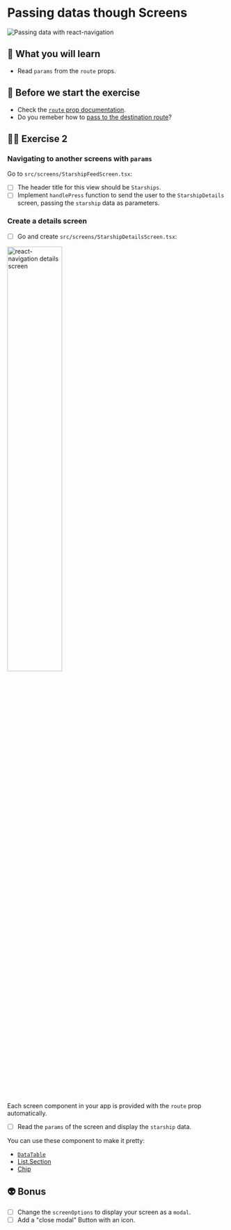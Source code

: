 # Passing datas though Screens

![Passing data with react-navigation](https://media.giphy.com/media/3o84svPyVceu6Oiudi/giphy.gif)

## 📡 What you will learn

- Read `params` from the `route` props.

## 👾 Before we start the exercise

- Check the [`route` prop documentation](https://reactnavigation.org/docs/route-prop).
- Do you remeber how to [pass to the destination route](https://reactnavigation.org/docs/navigation-prop#common-api-reference)?

## 👨‍🚀 Exercise 2

### Navigating to another screens with `params`

Go to `src/screens/StarshipFeedScreen.tsx`:

- [ ] The header title for this view should be `Starships`.
- [ ] Implement `handlePress` function to send the user to the `StarshipDetails` screen, passing the `starship` data as parameters.

### Create a details screen

- [ ] Go and create `src/screens/StarshipDetailsScreen.tsx`:

<img src="https://raw.githubusercontent.com/flexbox/react-native-workshop/main/challenges/react-navigation/details-screen.png" alt="react-navigation details screen" width="50%" height="50%" />

Each screen component in your app is provided with the `route` prop automatically.

- [ ] Read the `params` of the screen and display the `starship` data.

You can use these component to make it pretty:

- [`DataTable`](https://callstack.github.io/react-native-paper/docs/components/DataTable/)
- [List.Section](https://callstack.github.io/react-native-paper/docs/components/List/ListSection)
- [Chip](https://callstack.github.io/react-native-paper/docs/components/Chip/)

## 👽 Bonus

- [ ] Change the `screenOptions` to display your screen as a `modal`.
- [ ] Add a "close modal" Button with an icon.
